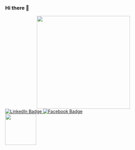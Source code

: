 ### Hi there 👋

<div id="header" align="center">
  <img src="https://media.giphy.com/media/ZEUODEtQiUZWGg6IHR/giphy.gif" width="300"/>
</div>

<div id="badges">
  <a href="https://www.linkedin.com/in/shaheer-farooqui">
  <img src="https://img.shields.io/badge/LinkedIn-blue?style=for-the-badge&logo=linkedin&logoColor=white" alt="LinkedIn Badge"/>
  </a>

  <a href="https://www.facebook.com/shaheer.ahmed.330/">
  <img src="https://img.shields.io/badge/Facebook-red?style=for-the-badge&logo=facebook&logoColor=white" alt="Facebook Badge"/>
  </a>
  
</div>

<img src="https://komarev.com/ghpvc/?username=ShaheerFAROOQUI&style=flat-square&color=blue" width="100" alt=""/>

